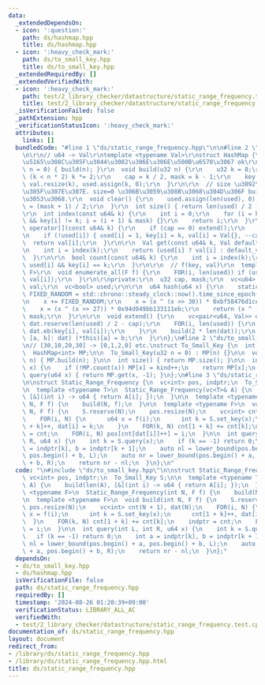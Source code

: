 ```yaml
---
data:
  _extendedDependsOn:
  - icon: ':question:'
    path: ds/hashmap.hpp
    title: ds/hashmap.hpp
  - icon: ':heavy_check_mark:'
    path: ds/to_small_key.hpp
    title: ds/to_small_key.hpp
  _extendedRequiredBy: []
  _extendedVerifiedWith:
  - icon: ':heavy_check_mark:'
    path: test/2_library_checker/datastructure/static_range_frequency.test.cpp
    title: test/2_library_checker/datastructure/static_range_frequency.test.cpp
  _isVerificationFailed: false
  _pathExtension: hpp
  _verificationStatusIcon: ':heavy_check_mark:'
  attributes:
    links: []
  bundledCode: "#line 1 \"ds/static_range_frequency.hpp\"\n\n#line 2 \"ds/hashmap.hpp\"\
    \n\r\n// u64 -> Val\r\ntemplate <typename Val>\r\nstruct HashMap {\r\n  // n \u306F\
    \u5165\u308C\u305F\u3044\u3082\u306E\u306E\u500B\u6570\u3067 ok\r\n  HashMap(u32\
    \ n = 0) { build(n); }\r\n  void build(u32 n) {\r\n    u32 k = 8;\r\n    while\
    \ (k < n * 2) k *= 2;\r\n    cap = k / 2, mask = k - 1;\r\n    key.resize(k),\
    \ val.resize(k), used.assign(k, 0);\r\n  }\r\n\r\n  // size \u3092\u4FDD\u3063\
    \u305F\u307E\u307E. size=0 \u306B\u3059\u308B\u3068\u304D\u306F build \u3059\u308B\
    \u3053\u3068.\r\n  void clear() {\r\n    used.assign(len(used), 0);\r\n    cap\
    \ = (mask + 1) / 2;\r\n  }\r\n  int size() { return len(used) / 2 - cap; }\r\n\
    \r\n  int index(const u64& k) {\r\n    int i = 0;\r\n    for (i = hash(k); used[i]\
    \ && key[i] != k; i = (i + 1) & mask) {}\r\n    return i;\r\n  }\r\n\r\n  Val&\
    \ operator[](const u64& k) {\r\n    if (cap == 0) extend();\r\n    int i = index(k);\r\
    \n    if (!used[i]) { used[i] = 1, key[i] = k, val[i] = Val{}, --cap; }\r\n  \
    \  return val[i];\r\n  }\r\n\r\n  Val get(const u64& k, Val default_value) {\r\
    \n    int i = index(k);\r\n    return (used[i] ? val[i] : default_value);\r\n\
    \  }\r\n\r\n  bool count(const u64& k) {\r\n    int i = index(k);\r\n    return\
    \ used[i] && key[i] == k;\r\n  }\r\n\r\n  // f(key, val)\r\n  template <typename\
    \ F>\r\n  void enumerate_all(F f) {\r\n    FOR(i, len(used)) if (used[i]) f(key[i],\
    \ val[i]);\r\n  }\r\n\r\nprivate:\r\n  u32 cap, mask;\r\n  vc<u64> key;\r\n  vc<Val>\
    \ val;\r\n  vc<bool> used;\r\n\r\n  u64 hash(u64 x) {\r\n    static const u64\
    \ FIXED_RANDOM = std::chrono::steady_clock::now().time_since_epoch().count();\r\
    \n    x += FIXED_RANDOM;\r\n    x = (x ^ (x >> 30)) * 0xbf58476d1ce4e5b9;\r\n\
    \    x = (x ^ (x >> 27)) * 0x94d049bb133111eb;\r\n    return (x ^ (x >> 31)) &\
    \ mask;\r\n  }\r\n\r\n  void extend() {\r\n    vc<pair<u64, Val>> dat;\r\n   \
    \ dat.reserve(len(used) / 2 - cap);\r\n    FOR(i, len(used)) {\r\n      if (used[i])\
    \ dat.eb(key[i], val[i]);\r\n    }\r\n    build(2 * len(dat));\r\n    for (auto&\
    \ [a, b]: dat) (*this)[a] = b;\r\n  }\r\n};\n#line 2 \"ds/to_small_key.hpp\"\n\
    \n// [30,10,20,30] -> [0,1,2,0] etc.\nstruct To_Small_Key {\n  int kind = 0;\n\
    \  HashMap<int> MP;\n\n  To_Small_Key(u32 n = 0) : MP(n) {}\n\n  void reserve(u32\
    \ n) { MP.build(n); }\n\n  int size() { return MP.size(); }\n\n  int set_key(u64\
    \ x) {\n    if (!MP.count(x)) MP[x] = kind++;\n    return MP[x];\n  }\n\n  int\
    \ query(u64 x) { return MP.get(x, -1); }\n};\n#line 3 \"ds/static_range_frequency.hpp\"\
    \n\nstruct Static_Range_Frequency {\n  vc<int> pos, indptr;\n  To_Small_Key S;\n\
    \n  template <typename T>\n  Static_Range_Frequency(vc<T>& A) {\n    build(len(A),\
    \ [&](int i) -> u64 { return A[i]; });\n  }\n\n  template <typename F>\n  Static_Range_Frequency(int\
    \ N, F f) {\n    build(N, f);\n  }\n\n  template <typename F>\n  void build(int\
    \ N, F f) {\n    S.reserve(N);\n    pos.resize(N);\n    vc<int> cnt(N + 1), dat(N);\n\
    \    FOR(i, N) {\n      u64 x = f(i);\n      int k = S.set_key(x);\n      cnt[1\
    \ + k]++, dat[i] = k;\n    }\n    FOR(k, N) cnt[1 + k] += cnt[k];\n    indptr\
    \ = cnt;\n    FOR(i, N) pos[cnt[dat[i]]++] = i;\n  }\n\n  int query(int L, int\
    \ R, u64 x) {\n    int k = S.query(x);\n    if (k == -1) return 0;\n    int a\
    \ = indptr[k], b = indptr[k + 1];\n    auto nl = lower_bound(pos.begin() + a,\
    \ pos.begin() + b, L);\n    auto nr = lower_bound(pos.begin() + a, pos.begin()\
    \ + b, R);\n    return nr - nl;\n  }\n};\n"
  code: "\n#include \"ds/to_small_key.hpp\"\n\nstruct Static_Range_Frequency {\n \
    \ vc<int> pos, indptr;\n  To_Small_Key S;\n\n  template <typename T>\n  Static_Range_Frequency(vc<T>&\
    \ A) {\n    build(len(A), [&](int i) -> u64 { return A[i]; });\n  }\n\n  template\
    \ <typename F>\n  Static_Range_Frequency(int N, F f) {\n    build(N, f);\n  }\n\
    \n  template <typename F>\n  void build(int N, F f) {\n    S.reserve(N);\n   \
    \ pos.resize(N);\n    vc<int> cnt(N + 1), dat(N);\n    FOR(i, N) {\n      u64\
    \ x = f(i);\n      int k = S.set_key(x);\n      cnt[1 + k]++, dat[i] = k;\n  \
    \  }\n    FOR(k, N) cnt[1 + k] += cnt[k];\n    indptr = cnt;\n    FOR(i, N) pos[cnt[dat[i]]++]\
    \ = i;\n  }\n\n  int query(int L, int R, u64 x) {\n    int k = S.query(x);\n \
    \   if (k == -1) return 0;\n    int a = indptr[k], b = indptr[k + 1];\n    auto\
    \ nl = lower_bound(pos.begin() + a, pos.begin() + b, L);\n    auto nr = lower_bound(pos.begin()\
    \ + a, pos.begin() + b, R);\n    return nr - nl;\n  }\n};"
  dependsOn:
  - ds/to_small_key.hpp
  - ds/hashmap.hpp
  isVerificationFile: false
  path: ds/static_range_frequency.hpp
  requiredBy: []
  timestamp: '2024-08-26 01:20:39+09:00'
  verificationStatus: LIBRARY_ALL_AC
  verifiedWith:
  - test/2_library_checker/datastructure/static_range_frequency.test.cpp
documentation_of: ds/static_range_frequency.hpp
layout: document
redirect_from:
- /library/ds/static_range_frequency.hpp
- /library/ds/static_range_frequency.hpp.html
title: ds/static_range_frequency.hpp
---
```

